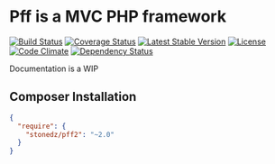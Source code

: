 **Pff is a MVC PHP framework**
==============================

[![Build Status](https://travis-ci.org/stonedz/pff2.svg?branch=master)](https://travis-ci.org/stonedz/pff2)
[![Coverage Status](https://img.shields.io/coveralls/stonedz/pff2.svg)](https://coveralls.io/r/stonedz/pff2?branch=master)
[![Latest Stable Version](https://poser.pugx.org/stonedz/pff2/v/stable.svg)](https://packagist.org/packages/stonedz/pff2)
[![License](https://poser.pugx.org/stonedz/pff2/license.svg)](https://packagist.org/packages/stonedz/pff2)
[![Code Climate](https://codeclimate.com/github/stonedz/pff2/badges/gpa.svg)](https://codeclimate.com/github/stonedz/pff2)
[![Dependency Status](https://www.versioneye.com/user/projects/545897eab0448a91020000bd/badge.svg?style=flat)](https://www.versioneye.com/user/projects/545897eab0448a91020000bd)

Documentation is a WIP

## Composer Installation

```json
{
  "require": {
    "stonedz/pff2": "~2.0"
  }
}
```

